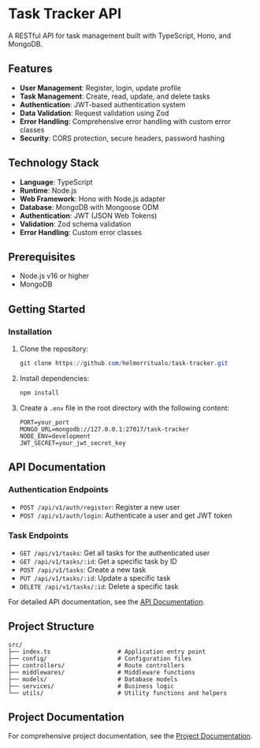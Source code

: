 # Task Tracker API

A RESTful API for task management built with TypeScript, Hono, and MongoDB.

## Features

- **User Management**: Register, login, update profile
- **Task Management**: Create, read, update, and delete tasks
- **Authentication**: JWT-based authentication system
- **Data Validation**: Request validation using Zod
- **Error Handling**: Comprehensive error handling with custom error classes
- **Security**: CORS protection, secure headers, password hashing

## Technology Stack

- **Language**: TypeScript
- **Runtime**: Node.js
- **Web Framework**: Hono with Node.js adapter
- **Database**: MongoDB with Mongoose ODM
- **Authentication**: JWT (JSON Web Tokens)
- **Validation**: Zod schema validation
- **Error Handling**: Custom error classes

## Prerequisites

- Node.js v16 or higher
- MongoDB

## Getting Started

### Installation

1. Clone the repository:

   ```powershell
   git clone https://github.com/helmorritualo/task-tracker.git
   ```

2. Install dependencies:

   ```powershell
   npm install
   ```

3. Create a `.env` file in the root directory with the following content:
   ```
   PORT=your_port
   MONGO_URL=mongodb://127.0.0.1:27017/task-tracker
   NODE_ENV=development
   JWT_SECRET=your_jwt_secret_key
   ```


## API Documentation

### Authentication Endpoints

- `POST /api/v1/auth/register`: Register a new user
- `POST /api/v1/auth/login`: Authenticate a user and get JWT token

### Task Endpoints

- `GET /api/v1/tasks`: Get all tasks for the authenticated user
- `GET /api/v1/tasks/:id`: Get a specific task by ID
- `POST /api/v1/tasks`: Create a new task
- `PUT /api/v1/tasks/:id`: Update a specific task
- `DELETE /api/v1/tasks/:id`: Delete a specific task

For detailed API documentation, see the [API Documentation](docs/api/index.md).

## Project Structure

```
src/
├── index.ts                   # Application entry point
├── config/                    # Configuration files
├── controllers/               # Route controllers
├── middlewares/               # Middleware functions
├── models/                    # Database models
├── services/                  # Business logic
└── utils/                     # Utility functions and helpers
```

## Project Documentation

For comprehensive project documentation, see the [Project Documentation](docs/project/README.md).
